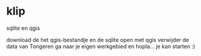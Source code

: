 # klip
sqlite en qgis

download de het qgis-bestandje en de sqlite
open met qgis
verwijder de data van Tongeren
ga naar je eigen werkgebied
en hopla... je kan starten  :)

